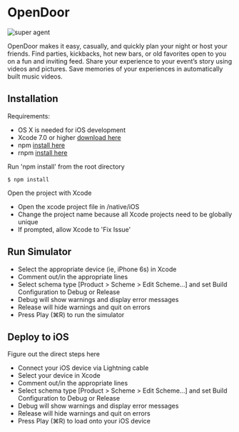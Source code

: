 # OpenDoor
![super agent](http://freeiconbox.com/icon/256/32567.png)

OpenDoor makes it easy, casually, and quickly plan your night or host your friends. Find parties, kickbacks, hot new bars, or old favorites open to you on a fun and inviting feed. Share your experience to your event’s story using videos and pictures. Save memories of your experiences in automatically built music videos.

## Installation

Requirements:
- OS X is needed for iOS development
- Xcode 7.0 or higher [download here](https://developer.apple.com/xcode/download/)
- npm [install here](http://blog.npmjs.org/post/85484771375/how-to-install-npm)
- rnpm [install here](https://github.com/rnpm/rnpm)

Run 'npm install' from the root directory

```
$ npm install
```
Open the project with Xcode
- Open the xcode project file in /native/iOS
- Change the project name because all Xcode projects need to be globally unique
 - If prompted, allow Xcode to 'Fix Issue'

## Run Simulator

- Select the appropriate device (ie, iPhone 6s) in Xcode
- Comment out/in the appropriate lines
- Select schema type [Product > Scheme > Edit Scheme...] and set Build Configuration to Debug or Release
 - Debug will show warnings and display error messages
 - Release will hide warnings and quit on errors
- Press Play (&#8984;R) to run the simulator

## Deploy to iOS

Figure out the direct steps here
- Connect your iOS device via Lightning cable
- Select your device in Xcode
- Comment out/in the appropriate lines
- Select schema type [Product > Scheme > Edit Scheme...] and set Build Configuration to Debug or Release
 - Debug will show warnings and display error messages
 - Release will hide warnings and quit on errors
- Press Play (&#8984;R) to load onto your iOS device
